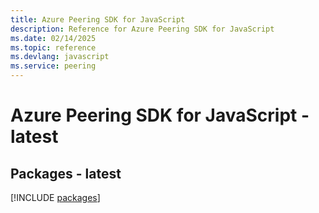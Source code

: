 ```yaml
---
title: Azure Peering SDK for JavaScript
description: Reference for Azure Peering SDK for JavaScript
ms.date: 02/14/2025
ms.topic: reference
ms.devlang: javascript
ms.service: peering
---
```

# Azure Peering SDK for JavaScript - latest
## Packages - latest
[!INCLUDE [packages](peering-index.md)]